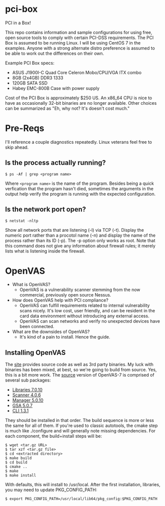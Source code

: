 # pci-box
PCI in a Box!

This repo contains information and sample configurations for using
free, open source tools to comply with certain PCI-DSS requirements.
The PCI Box is assumed to be running Linux. I will be using CentOS
7 in the examples. Anyone with a strong alternate distro preference 
is assumed to be able to work out the differences on their own.

Example PCI Box specs:
* ASUS J1900I-C Quad Core Celeron Mobo/CPU/VGA ITX combo
* 8GB (2x4GB) DDR3 1333
* 120GB SATA SSD
* Habey EMC-800B Case with power supply

Cost of the PCI Box is approximately $250 US. An x86_64 CPU is
nice to have as occasionally 32-bit binaries are no longer 
available. Other choices can be summarized as "Eh, why not? It's
doesn't cost much."

# Pre-Reqs
I'll reference a couple diagnostics repeatedly. Linux veterans feel free to skip ahead.
## Is the process actually running?
```
$ ps -Af | grep <program name>
```
Where ```<program name>``` is the name of the program. Besides being a quick verfication that the program hasn't died, sometimes the arguments in the output help verify the program is running with the expected configuration.

## Is the network port open?
```
$ netstat -nltp
```
Show all network ports that are listening (-l) via TCP (-t). Display the numeric port rather than a procotol name (-n) and display the name of the process rather than its ID (-p). The -p option only works as root. Note that this command does not give any information about firewall rules; it merely lists what is listening inside the firewall.

# OpenVAS
* What is OpenVAS?
  * OpenVAS is a vulnerability scanner stemming from the now commercial, previously open source Nessus.
* How does OpenVAS help with PCI compliance?
  * OpenVAS can fulfill requirements related to internal vulnerability scans nicely. It's low cost, user friendly, and can be resident in the card data environment without introducing any external access.
  * OpenVAS can scan networks and verify no unexpected devices have been connected.
* What are the downsides of OpenVAS?
  * It's kind of a pain to install. Hence the guide.

## Installing OpenVAS
The [site](http://www.openvas.org/download.html) provides source code as well as 3rd party binaries. My luck with binaries has been mixed, at best, so we're going to build from source. Yes, this is a bit more work. The [source](http://www.openvas.org/install-source.html) version of OpenVAS-7 is comprised of several sub packages:
* [Libraries 7.0.10](http://wald.intevation.org/frs/download.php/2031/openvas-libraries-7.0.10.tar.gz)
* [Scanner 4.0.6](http://wald.intevation.org/frs/download.php/1959/openvas-scanner-4.0.6.tar.gz)
* [Manager 5.0.10](http://wald.intevation.org/frs/download.php/2035/openvas-manager-5.0.10.tar.gz)
* [GSA 5.0.7](http://wald.intevation.org/frs/download.php/2039/greenbone-security-assistant-5.0.7.tar.gz)
* [CLI 1.3.1](http://wald.intevation.org/frs/download.php/1803/openvas-cli-1.3.1.tar.gz)

They should be installed in that order. The build sequence is more or less the same for all of them. If you're used to classic autotools, the cmake step is much like ./configure and will generally note missing dependencies. For each component, the build+install steps will be:
```
$ wget <tar.gz URL>
$ tar xzf <tar.gz file>
$ cd <extracted directory>
$ make build
$ cd build
$ cmake ..
$ make
$ make install
```
With defaults, this will install to /usr/local. After the first installation, libraries, you may need to update PKG_CONFIG_PATH:
```
$ export PKG_CONFIG_PATH=/usr/local/lib64/pkg_config:$PKG_CONFIG_PATH
```
